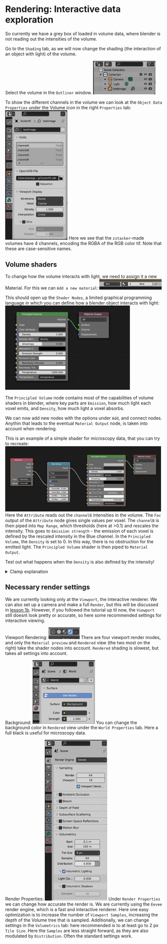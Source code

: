 # Rendering: Interactive data exploration 

So currently we have a grey box of loaded in volume data, where blender is not reading out the intensities of the volume. 

Go to the `Shading` tab, as we will now change the shading (the interaction of an object with light) of the volume. 

Select the volume in the `Outliner` window.
<img src="../figures/outliner.png" width="200"/>

To show the different channels in the volume we can look at the `Object Data Properties` under the Volume icon in the right `Properties` tab:
<img src="../figures/volume_channels.png"  width="200"/>
Here we see that the `zstacker`-made volumes have 4 channels, encoding the RGBA of the RGB color tif. Note that these are case-sensitive names.

## Volume shaders

To change how the volume interacts with light, we need to assign it a new Material. For this we can `Add a new material`:
<img src="../figures/add new material.png" width="200"/>

This should open up the `Shader Nodes`, a limited graphical programming language in which you can define how a blender object interacts with light:
<img src="../figures/default shader.png"  width="400"/>

The `Principled Volume` node contains most of the capabilities of volume shaders in blender, where key parts are `Emission`, how much light each voxel emits, and `Density`, how much light a voxel absorbs.

We can now add new nodes with the options under `Add`, and connect nodes. Anythin that leads to the eventual `Material Output` node, is taken into account when rendering. 

This is an example of a simple shader for microscopy data, that you can try to recreate:
<img src="../figures/simple 1a shader.png" width="500"/>
Here the `Attribute` reads out the `channelB` intensities in the volume. The `Fac` output of the `Attribute` node gives single values per voxel. 
The `channelB` is then piped into `Map Range`, which thresholds (here at  >0.1) and rescales the intensity. 
This goes to `Emission strength` - the emission of each voxel is defined by the rescaled intensity in the Blue channel. In the `Principled Volume`, the `Density` is set to 0. In this way, there is no obstruction for the emitted light. 
The `Principled Volume` shader is then piped to `Material Output`.

Test out what happens when the `Density` is also defined by the intensity!

<details><summary>Clamp explanation</summary> Clamping values in blender means to restrict to values between 0 and 1 </details>

## Necessary render settings

We are currently looking only at the `Viewport`, the interactive renderer. We can also set up a camera and make a full `Render`, but this will be discussed in [lesson 1b](./1b_cycles_emission_plus_density.md). However, if you followed the tutorial up til now, the `Viewport` still doesnt look pretty or accurate, so here some recommended settings for interactive viewing.

Viewport Rendering:
<img src="../figures/viewport render modes.png" width="100"/> There are four viewport render modes, and only the `Material preview` and `Rendered` view (the two most on the right) take the shader nodes into account. `Rendered` shading is slowest, but takes all settings into account. 

Background:
<img src="../figures/background color.png" width="200"/> You can change the background color in `Rendered` view under the `World Properties` tab. Here a full black is useful for microscopy data.

Render Properties:
<img src="../figures/render properties eevee.png" width="200"/>
Under `Render Properties` we can change how accurate the render is. We are currently using the `Eevee` render engine, which is a fast and interactive renderer. Here one easy optimization is to increase the number of `Viewport Samples`, increasing the depth of the Volume tree that is sampled.
Additionally, we can change settings in the `Volumetrics` tab: here recommended is to at least go to 2 px `Tile Size`. Here the `Samples` are less straight forward, as they are also modulated by `Distribution`. Often the standard settings work. 


